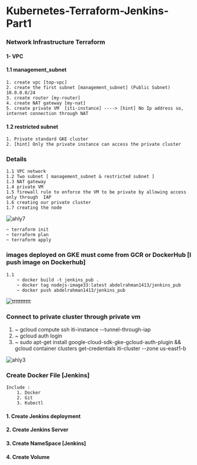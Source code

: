 # Kubernetes-Terraform-Jenkins-Part1
### Network Infrastructure Terraform
#### 1- VPC
####  1.1 management_subnet
    1. create vpc [top-vpc]
    2. create the first subnet [management_subnet] (Public Subnet) 10.0.0.0/24
    3. create router [my-router]
    4. create NAT gateway [my-nat]
    5. create private VM  [iti-instance] ----> [hint] No Ip address so, internet connection through NAT
#### 1.2 restricted subnet
    1. Private standard GKE cluster
    2. [hint] Only the private instance can access the private cluster
### Details 
    1.1 VPC network
    1.2 Two subnet [ management_subnet & restricted subnet ]
    1.3 NAT gateway
    1.4 private VM 
    1.5 firewall rule to enforce the VM to be private by allowing access only through  IAP
    1.6 creating our private cluster
    1.7 creating the node
 ![ahly7](https://user-images.githubusercontent.com/42601017/198861398-fc0f631a-eb27-455a-9d6f-740fae39c918.png)
    
    ~ terraform init
    ~ terraform plan
    ~ terraform apply
### images deployed on GKE must come from GCR or DockerHub [I push image on Dockerhub]
    1.1
        ~ docker build -t jenkins_pub .
        ~ docker tag nodejs-image33:latest abdelrahman1413/jenkins_pub
        ~ docker push abdelrahman1413/jenkins_pub
![ttttttttttt](https://user-images.githubusercontent.com/42601017/199498781-7a714072-8052-4067-9991-5d6c9493cea6.png)

### Connect to private cluster through private vm
 1. ~ gcloud compute ssh iti-instance --tunnel-through-iap
 2. ~ gcloud auth login
 3. ~ sudo apt-get install google-cloud-sdk-gke-gcloud-auth-plugin && gcloud container clusters get-credentials iti-cluster --zone us-east1-b

 ![ahly3](https://user-images.githubusercontent.com/42601017/198861741-509329a9-1606-480a-bc73-33694bdaf392.png)
 ### Create Docker File [Jenkins]
    Include :
        1. Docker
        2. Git
        3. Kubectl
 
 #### 1. Create Jenkins deployment
 #### 2. Create Jenkins Server
 #### 3. Create NameSpace [Jenkins]
 #### 4. Create Volume

